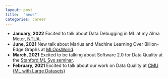 ```yaml
---
layout: post
title:  "news"
categories: career
---
```

* **January, 2022** Excited to talk about Data Debugging in ML at my Alma Meter, [NTUA](https://www.ece.ntua.gr/en/article/499).
* **June, 2021** New talk about Marius and Machine Learning Over Billion-Edge Graphs at [MLOpsWorld](https://mlopsworld.com/events/marius-machine-learning-over-billion-edge-graphs-10x-faster-and-5x-cheaper/).
* **March, 2021** Excited to be talking about Software 2.0 for Data Quality at the [Stanford ML Sys seminar](https://mlsys.stanford.edu).
* **February, 2021** Excited to talk about our work on Data Quality at [CMU (ML with Large Datasets)](https://10605.github.io)
